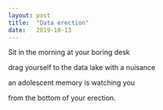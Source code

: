 ```yaml
---
layout: post
title:  "Data erection"
date:   2019-10-13
---
```


Sit in the morning at your boring desk

drag yourself to the data lake with a nuisance

an adolescent memory is watching you

from the bottom of your erection.
